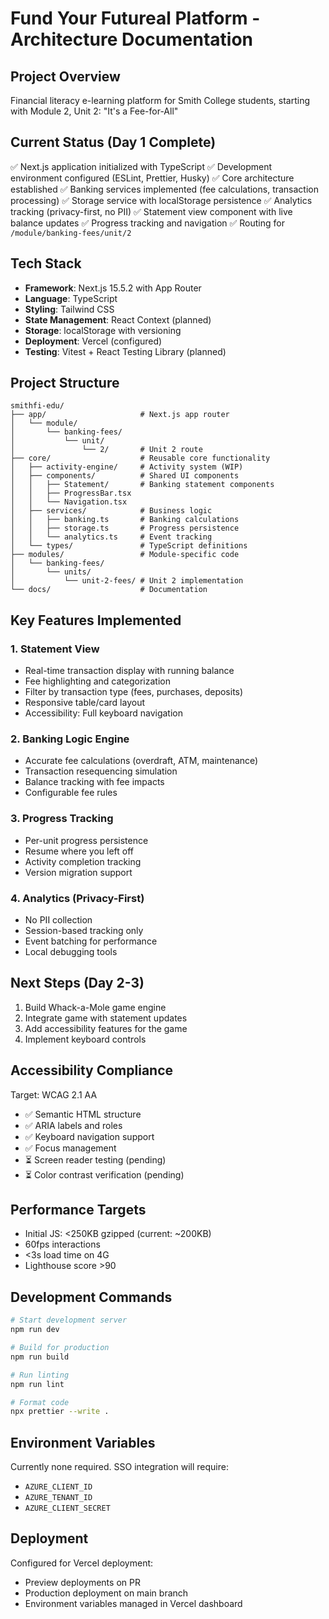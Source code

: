 # Fund Your Futureal Platform - Architecture Documentation

## Project Overview

Financial literacy e-learning platform for Smith College students, starting with Module 2, Unit 2: "It's a Fee-for-All"

## Current Status (Day 1 Complete)

✅ Next.js application initialized with TypeScript
✅ Development environment configured (ESLint, Prettier, Husky)
✅ Core architecture established
✅ Banking services implemented (fee calculations, transaction processing)
✅ Storage service with localStorage persistence
✅ Analytics tracking (privacy-first, no PII)
✅ Statement view component with live balance updates
✅ Progress tracking and navigation
✅ Routing for `/module/banking-fees/unit/2`

## Tech Stack

- **Framework**: Next.js 15.5.2 with App Router
- **Language**: TypeScript
- **Styling**: Tailwind CSS
- **State Management**: React Context (planned)
- **Storage**: localStorage with versioning
- **Deployment**: Vercel (configured)
- **Testing**: Vitest + React Testing Library (planned)

## Project Structure

```
smithfi-edu/
├── app/                     # Next.js app router
│   └── module/
│       └── banking-fees/
│           └── unit/
│               └── 2/       # Unit 2 route
├── core/                    # Reusable core functionality
│   ├── activity-engine/     # Activity system (WIP)
│   ├── components/          # Shared UI components
│   │   ├── Statement/       # Banking statement components
│   │   ├── ProgressBar.tsx
│   │   └── Navigation.tsx
│   ├── services/            # Business logic
│   │   ├── banking.ts       # Banking calculations
│   │   ├── storage.ts       # Progress persistence
│   │   └── analytics.ts     # Event tracking
│   └── types/               # TypeScript definitions
├── modules/                 # Module-specific code
│   └── banking-fees/
│       └── units/
│           └── unit-2-fees/ # Unit 2 implementation
└── docs/                    # Documentation
```

## Key Features Implemented

### 1. Statement View

- Real-time transaction display with running balance
- Fee highlighting and categorization
- Filter by transaction type (fees, purchases, deposits)
- Responsive table/card layout
- Accessibility: Full keyboard navigation

### 2. Banking Logic Engine

- Accurate fee calculations (overdraft, ATM, maintenance)
- Transaction resequencing simulation
- Balance tracking with fee impacts
- Configurable fee rules

### 3. Progress Tracking

- Per-unit progress persistence
- Resume where you left off
- Activity completion tracking
- Version migration support

### 4. Analytics (Privacy-First)

- No PII collection
- Session-based tracking only
- Event batching for performance
- Local debugging tools

## Next Steps (Day 2-3)

1. Build Whack-a-Mole game engine
2. Integrate game with statement updates
3. Add accessibility features for the game
4. Implement keyboard controls

## Accessibility Compliance

Target: WCAG 2.1 AA

- ✅ Semantic HTML structure
- ✅ ARIA labels and roles
- ✅ Keyboard navigation support
- ✅ Focus management
- ⏳ Screen reader testing (pending)
- ⏳ Color contrast verification (pending)

## Performance Targets

- Initial JS: <250KB gzipped (current: ~200KB)
- 60fps interactions
- <3s load time on 4G
- Lighthouse score >90

## Development Commands

```bash
# Start development server
npm run dev

# Build for production
npm run build

# Run linting
npm run lint

# Format code
npx prettier --write .
```

## Environment Variables

Currently none required. SSO integration will require:

- `AZURE_CLIENT_ID`
- `AZURE_TENANT_ID`
- `AZURE_CLIENT_SECRET`

## Deployment

Configured for Vercel deployment:

- Preview deployments on PR
- Production deployment on main branch
- Environment variables managed in Vercel dashboard
